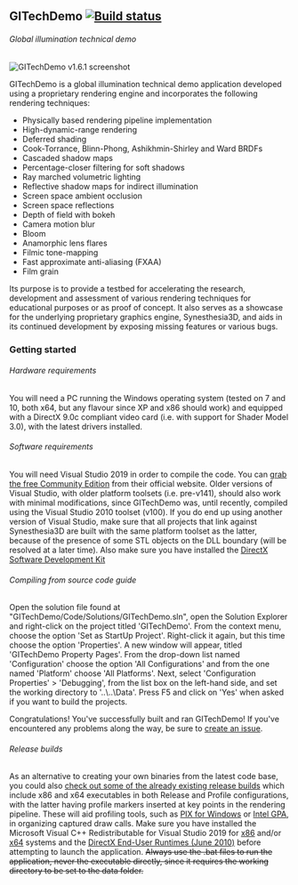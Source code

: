 ## GITechDemo [![Build status](https://ci.appveyor.com/api/projects/status/bk64sfjj2s51t19k?svg=true)](https://ci.appveyor.com/project/iftodebogdan/gitechdemo)
###### Global illumination technical demo

![GITechDemo v1.6.1 screenshot](https://cloud.githubusercontent.com/assets/3004291/15302439/a855f494-1bbb-11e6-85fa-7af9e1429357.png)

GITechDemo is a global illumination technical demo application developed using a proprietary rendering engine and incorporates the following rendering techniques:
- Physically based rendering pipeline implementation
- High-dynamic-range rendering
- Deferred shading
- Cook-Torrance, Blinn-Phong, Ashikhmin-Shirley and Ward BRDFs
- Cascaded shadow maps
- Percentage-closer filtering for soft shadows
- Ray marched volumetric lighting
- Reflective shadow maps for indirect illumination
- Screen space ambient occlusion
- Screen space reflections
- Depth of field with bokeh
- Camera motion blur
- Bloom
- Anamorphic lens flares
- Filmic tone-mapping
- Fast approximate anti-aliasing (FXAA)
- Film grain

Its purpose is to provide a testbed for accelerating the research, development and assessment of various rendering techniques for educational purposes or as proof of concept. It also serves as a showcase for the underlying proprietary graphics engine, Synesthesia3D, and aids in its continued development by exposing missing features or various bugs.

### Getting started
###### Hardware requirements
You will need a PC running the Windows operating system (tested on 7 and 10, both x64, but any flavour since XP and x86 should work) and equipped with a DirectX 9.0c compliant video card (i.e. with support for Shader Model 3.0), with the latest drivers installed.

###### Software requirements
You will need Visual Studio 2019 in order to compile the code. You can [grab the free Community Edition](https://www.visualstudio.com/) from their official website. Older versions of Visual Studio, with older platform toolsets (i.e. pre-v141), should also work with minimal modifications, since GITechDemo was, until recently, compiled using the Visual Studio 2010 toolset (v100). If you do end up using another version of Visual Studio, make sure that all projects that link against Synesthesia3D are built with the same platform toolset as the latter, because of the presence of some STL objects on the DLL boundary (will be resolved at a later time). Also make sure you have installed the [DirectX Software Development Kit](https://www.microsoft.com/en-us/download/confirmation.aspx?id=6812)

###### Compiling from source code guide
Open the solution file found at "GITechDemo/Code/Solutions/GITechDemo.sln", open the Solution Explorer and right-click on the project titled 'GITechDemo'. From the context menu, choose the option 'Set as StartUp Project'. Right-click it again, but this time choose the option 'Properties'. A new window will appear, titled 'GITechDemo Property Pages'. From the drop-down list named 'Configuration' choose the option 'All Configurations' and from the one named 'Platform' choose 'All Platforms'. Next, select 'Configuration Properties' > 'Debugging', from the list box on the left-hand side, and set the working directory to '..\\..\Data'. Press F5 and click on 'Yes' when asked if you want to build the projects.

Congratulations! You've successfully built and ran GITechDemo! If you've encountered any problems along the way, be sure to [create an issue](https://github.com/iftodebogdan/GITechDemo/issues).

###### Release builds
As an alternative to creating your own binaries from the latest code base, you could also [check out some of the already existing release builds](https://github.com/iftodebogdan/GITechDemo/releases) which include x86 and x64 executables in both Release and Profile configurations, with the latter having profile markers inserted at key points in the rendering pipeline. These will aid profiling tools, such as [PIX for Windows](https://en.wikipedia.org/wiki/PIX_(Microsoft)) or [Intel GPA](https://software.intel.com/en-us/gpa), in organizing captured draw calls. Make sure you have installed the Microsoft Visual C++ Redistributable for Visual Studio 2019 for [x86](https://aka.ms/vs/16/release/vc_redist.x86.exe) and/or [x64](https://aka.ms/vs/16/release/vc_redist.x64.exe) systems and the [DirectX End-User Runtimes (June 2010)](https://www.microsoft.com/en-us/download/confirmation.aspx?id=8109) before attempting to launch the application. ~~Always use the .bat files to run the application, never the executable directly, since it requires the working directory to be set to the data folder.~~
